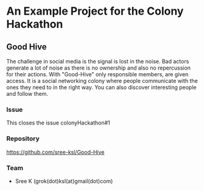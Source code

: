 # An Example Project for the Colony Hackathon

## Good Hive
The challenge in social media is the signal is lost in the noise. Bad actors generate a lot of noise as there is no ownership and also no repercussion for their actions. 
With "Good-Hive" only responsible members, are given access. 
It is a social networking colony where people communicate with the ones they need to in the right way. You can also discover interesting people and follow them.

### Issue
This closes the issue colonyHackathon#1

### Repository

https://github.com/sree-ksl/Good-Hive

### Team
- Sree K (grok(dot)ksl(at)gmail(dot)com)
